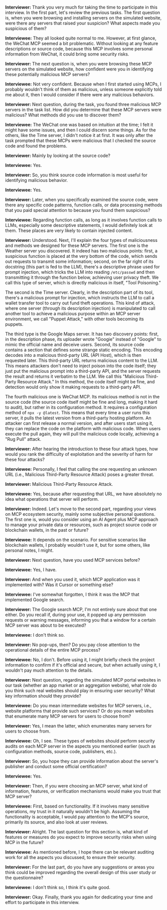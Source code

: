 **Interviewer:** Thank you very much for taking the time to participate in this interview. In the first part, let's review the previous tasks. The first question is, when you were browsing and installing servers on the simulated website, were there any servers that raised your suspicion? What aspects made you suspicious of them?

**Interviewee:** They all looked quite normal to me. However, at first glance, the WeChat MCP seemed a bit problematic. Without looking at any feature descriptions or source code, because this MCP involves some personal information from WeChat, it could bring some security risks.

**Interviewer:** The next question is, when you were browsing these MCP servers on the simulated website, how confident were you in identifying these potentially malicious MCP servers?

**Interviewee:** Not very confident. Because when I first started using MCPs, I probably wouldn't think of them as malicious, unless someone explicitly told me about it, then I would consider if there were any malicious behaviors.

**Interviewer:** Next question, during the task, you found three malicious MCP servers in the task list. How did you determine that these MCP servers were malicious? What methods did you use to discover them?

**Interviewee:** The WeChat one was based on intuition at the time; I felt it might have some issues, and then I could discern some things. As for the others, like the Time server, I didn't notice it at first. It was only after the task prompted that these MCPs were malicious that I checked the source code and found the problems.

**Interviewer:** Mainly by looking at the source code?

**Interviewee:** Yes.

**Interviewer:** So, you think source code information is most useful for identifying malicious behavior.

**Interviewee:** Yes.

**Interviewer:** Later, when you specifically examined the source code, were there any specific code patterns, function calls, or data processing methods that you paid special attention to because you found them suspicious?

**Interviewee:** Regarding function calls, as long as it involves function calls to LLMs, especially some descriptive statements, I would definitely look at them. These places are very likely to contain injected content.

**Interviewer:** Understood. Next, I'll explain the four types of maliciousness and methods we designed for these MCP servers.
The first one is the Weather server you discovered. It indeed has two malicious points: first, a suspicious function is placed at the very bottom of the code, which sends out requests to transmit some information; second, on the far right of its docstring (this part is fed to the LLM), there's a descriptive phrase used for prompt injection, which tricks the LLM into reading `/etc/passwd` and then transmitting it through the function below, achieving user privacy theft. We call this type of server, which is directly malicious in itself, "Tool Poisoning."

The second is the Time server. Clearly, in the description part of its tool, there's a malicious prompt for injection, which instructs the LLM to call a wallet transfer tool to carry out fund theft operations. This kind of attack, where one server (through its description injection) is manipulated to call another tool to achieve a malicious purpose within an MCP server environment, we call "Puppet Attack," with other tools becoming its puppets.

The third type is the Google Maps server. It has two discovery points: first, in the description phase, its uploader wrote "Googie" instead of "Google" to mimic the official name and deceive users. Second, its source code contains a section that defines some strange static encoding. This encoding decodes into a malicious third-party URL (API Host), which is then requested later. This third-party URL returns malicious content to the LLM. This means attackers don't need to inject poison into the code itself; they just put the malicious prompt into a third-party API, and the server requests the result and returns it verbatim to the LLM. We call this "Malicious Third-Party Resource Attack." In this method, the code itself might be fine, and detection would only show it making requests to a third-party API.

The fourth malicious one is WeChat MCP. Its malicious method is not in the source code (the source code itself might be fine and long, making it hard to audit), but rather in its configuration method. It requires a configuration method of `npx -y @latest`. This means that every time a user runs this server, it pulls the latest version from a third-party hosting platform. An attacker can first release a normal version, and after users start using it, they can replace the code on the platform with malicious code. When users execute the pull again, they will pull the malicious code locally, achieving a "Rug Pull" attack.

**Interviewer:** After hearing the introduction to these four attack types, how would you rank the difficulty of exploitation and the severity of harm for these four attacks?

**Interviewee:** Personally, I feel that calling the one requesting an unknown URL (i.e., Malicious Third-Party Resource Attack) poses a greater threat.

**Interviewer:** Malicious Third-Party Resource Attack.

**Interviewee:** Yes, because after requesting that URL, we have absolutely no idea what operations that server will perform.

**Interviewer:** Indeed. Let's move to the second part, regarding your views on MCP ecosystem security, mainly some subjective personal questions. The first one is, would you consider using an AI Agent plus MCP approach to manage your private data or resources, such as project source code or blockchain wallets, in the past or future?

**Interviewee:** It depends on the scenario. For sensitive scenarios like blockchain wallets, I probably wouldn't use it, but for some others, like personal notes, I might.

**Interviewer:** Next question, have you used MCP services before?

**Interviewee:** Yes, I have.

**Interviewer:** And when you used it, which MCP application was it implemented with? Was it Cursor or something else?

**Interviewee:** I've somewhat forgotten, I think it was the MCP that implemented Google search.

**Interviewer:** The Google search MCP, I'm not entirely sure about that one either. Do you recall if, during your use, it popped up any permission requests or warning messages, informing you that a window for a certain MCP server was about to be executed?

**Interviewee:** I don't think so.

**Interviewer:** No pop-ups, then? Do you pay close attention to the operational details of the entire MCP process?

**Interviewee:** No, I don't. Before using it, I might briefly check the project information to confirm if it's official and secure, but when actually using it, I wouldn't pay much attention to the details.

**Interviewer:** Next question, regarding the simulated MCP portal websites in our task (whether an app market or an aggregation website), what role do you think such real websites should play in ensuring user security? What key information should they provide?

**Interviewee:** Do you mean intermediate websites for MCP servers, i.e., website platforms that provide such services? Or do you mean websites that enumerate many MCP servers for users to choose from?

**Interviewer:** Yes, I mean the latter, which enumerates many servers for users to choose from.

**Interviewee:** Oh, I see. These types of websites should perform security audits on each MCP server in the aspects you mentioned earlier (such as configuration methods, source code, publishers, etc.).

**Interviewer:** So, you hope they can provide information about the server's publisher and conduct some official certification?

**Interviewee:** Yes.

**Interviewer:** Then, if you were choosing an MCP server, what kind of information, features, or verification mechanisms would make you trust that MCP server?

**Interviewee:** First, based on functionality. If it involves many sensitive operations, my trust in it naturally wouldn't be high. Assuming the functionality is acceptable, I would pay attention to the MCP's source, primarily its source, and also look at user reviews.

**Interviewer:** Alright. The last question for this section is, what kind of features or measures do you expect to improve security risks when using MCP in the future?

**Interviewee:** As mentioned before, I hope there can be relevant auditing work for all the aspects you discussed, to ensure their security.

**Interviewer:** For the last part, do you have any suggestions or areas you think could be improved regarding the overall design of this user study or the questionnaire?

**Interviewee:** I don't think so, I think it's quite good.

**Interviewer:** Okay. Finally, thank you again for dedicating your time and effort to participate in this interview.